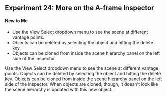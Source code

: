 ## Experiment 24: More on the A-frame Inspector

#### New to Me
- Use the View Select dropdown menu to see the scene at different vantage points.
- Objects can be deleted by selecting the object and hitting the delete key.
- Objects can be cloned from inside the scene hierarchy panel on the left side of the inspector.

Use the View Select dropdown menu to see the scene at different vantage points. Objects can be deleted by selecting the object and hitting the delete key. Objects can be cloned from inside the scene hierarchy panel on the left side of the inspector. When objects are cloned, though, it doesn't look like the scene hierarchy is updated with this new object.